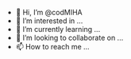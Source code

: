 - 👋 Hi, I’m @codMIHA
- 👀 I’m interested in ...
- 🌱 I’m currently learning ...
- 💞️ I’m looking to collaborate on ...
- 📫 How to reach me ...

<!---
codMIHA/codMIHA is a ✨ special ✨ repository because its `README.md` (this file) appears on your GitHub profile.
You can click the Preview link to take a look at your changes.
--->

